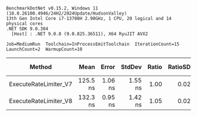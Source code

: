 ```

BenchmarkDotNet v0.15.2, Windows 11 (10.0.26100.4946/24H2/2024Update/HudsonValley)
13th Gen Intel Core i7-13700H 2.90GHz, 1 CPU, 20 logical and 14 physical cores
.NET SDK 9.0.304
  [Host] : .NET 9.0.8 (9.0.825.36511), X64 RyuJIT AVX2

Job=MediumRun  Toolchain=InProcessEmitToolchain  IterationCount=15  
LaunchCount=2  WarmupCount=10  

```
| Method                | Mean     | Error   | StdDev  | Ratio | RatioSD | Gen0   | Allocated | Alloc Ratio |
|---------------------- |---------:|--------:|--------:|------:|--------:|-------:|----------:|------------:|
| ExecuteRateLimiter_V7 | 125.5 ns | 1.06 ns | 1.55 ns |  1.00 |    0.02 | 0.0298 |     376 B |        1.00 |
| ExecuteRateLimiter_V8 | 132.3 ns | 0.95 ns | 1.42 ns |  1.05 |    0.02 | 0.0031 |      40 B |        0.11 |

